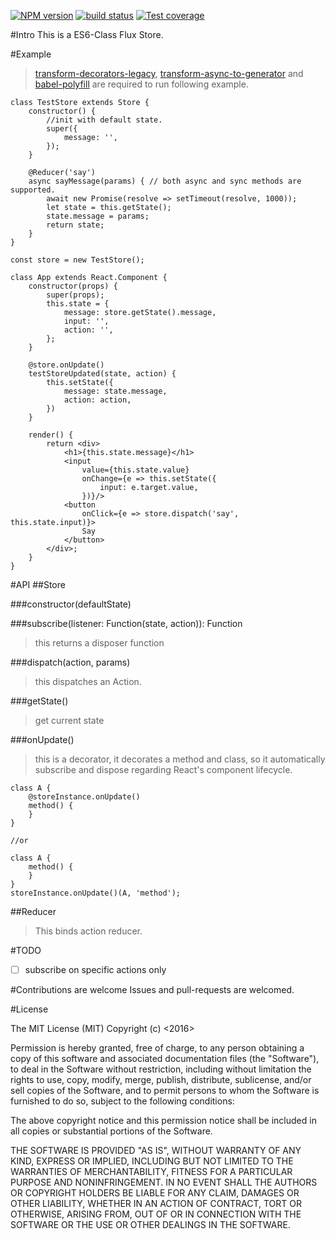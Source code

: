 [![NPM version][npm-image]][npm-url]
[![build status][travis-image]][travis-url]
[![Test coverage][coveralls-image]][coveralls-url]


#Intro
This is a ES6-Class Flux Store.


#Example
> [transform-decorators-legacy](https://github.com/loganfsmyth/babel-plugin-transform-decorators-legacy), [transform-async-to-generator](https://github.com/babel/babel/tree/master/packages/babel-helper-remap-async-to-generator) and [babel-polyfill](https://github.com/babel/babel/tree/master/packages/babel-polyfill) are required to run following example.


```
class TestStore extends Store {
    constructor() {
        //init with default state.
        super({
            message: '',
        });
    }

    @Reducer('say')
    async sayMessage(params) { // both async and sync methods are supported.
        await new Promise(resolve => setTimeout(resolve, 1000));
        let state = this.getState();
        state.message = params;
        return state;
    }
}

const store = new TestStore();

class App extends React.Component {
    constructor(props) {
        super(props);
        this.state = {
            message: store.getState().message,
            input: '',
            action: '',
        };
    }

    @store.onUpdate()
    testStoreUpdated(state, action) {
        this.setState({
            message: state.message,
            action: action,
        })
    }

    render() {
        return <div>
            <h1>{this.state.message}</h1>
            <input
                value={this.state.value}
                onChange={e => this.setState({
                    input: e.target.value,
                })}/>
            <button
                onClick={e => store.dispatch('say', this.state.input)}>
                Say
            </button>
        </div>;
    }
}
```


#API
##Store

###constructor(defaultState)

###subscribe(listener: Function(state, action)): Function
> this returns a disposer function

###dispatch(action, params) 
> this dispatches an Action.

###getState()
> get current state

###onUpdate()
> this is a decorator, it decorates a method and class, so it automatically subscribe and dispose regarding React's component lifecycle.
```
class A {
	@storeInstance.onUpdate()
	method() {
	}
}

//or 

class A {
	method() {
	}
}
storeInstance.onUpdate()(A, 'method');
```

##Reducer
> This binds action reducer.

#TODO

- [ ] subscribe on specific actions only


#Contributions are welcome
Issues and pull-requests are welcomed.

#License

The MIT License (MIT) Copyright (c) <2016>

Permission is hereby granted, free of charge, to any person obtaining a copy of this software and associated documentation files (the "Software"), to deal in the Software without restriction, including without limitation the rights to use, copy, modify, merge, publish, distribute, sublicense, and/or sell copies of the Software, and to permit persons to whom the Software is furnished to do so, subject to the following conditions:

The above copyright notice and this permission notice shall be included in all copies or substantial portions of the Software.

THE SOFTWARE IS PROVIDED "AS IS", WITHOUT WARRANTY OF ANY KIND, EXPRESS OR IMPLIED, INCLUDING BUT NOT LIMITED TO THE WARRANTIES OF MERCHANTABILITY, FITNESS FOR A PARTICULAR PURPOSE AND NONINFRINGEMENT. IN NO EVENT SHALL THE AUTHORS OR COPYRIGHT HOLDERS BE LIABLE FOR ANY CLAIM, DAMAGES OR OTHER LIABILITY, WHETHER IN AN ACTION OF CONTRACT, TORT OR OTHERWISE, ARISING FROM, OUT OF OR IN CONNECTION WITH THE SOFTWARE OR THE USE OR OTHER DEALINGS IN THE SOFTWARE.



[npm-image]: https://img.shields.io/npm/v/classux.svg?style=flat-square
[npm-url]: https://www.npmjs.com/package/classux
[travis-image]: https://img.shields.io/travis/joesonw/classux/master.svg?style=flat-square
[travis-url]: https://travis-ci.org/joesonw/classux
[coveralls-image]: https://img.shields.io/coveralls/joesonw/classux/master.svg?style=flat-square
[coveralls-url]: https://coveralls.io/r/joesonw/classux?branch=master
